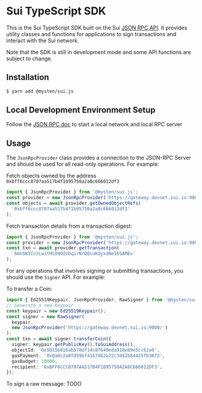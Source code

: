# Sui TypeScript SDK

This is the Sui TypeScript SDK built on the Sui [JSON RPC API](https://github.com/MystenLabs/sui/blob/main/doc/src/build/json-rpc.md). It provides utility classes and functions for applications to sign transactions and interact with the Sui network.

Note that the SDK is still in development mode and some API functions are subject to change.

## Installation

```bash
$ yarn add @mysten/sui.js
```

## Local Development Environment Setup

Follow the [JSON RPC doc](https://github.com/MystenLabs/sui/blob/main/doc/src/build/json-rpc.md) to start a local network and local RPC server

## Usage

The `JsonRpcProvider` class provides a connection to the JSON-RPC Server and should be used for all read-only operations. For example:

Fetch objects owned by the address `0xbff6ccc8707aa517b4f1b95750a2a8c666012df3`

```typescript
import { JsonRpcProvider } from '@mysten/sui.js';
const provider = new JsonRpcProvider('https://gateway.devnet.sui.io:9000/');
const objects = await provider.getOwnedObjectRefs(
  '0xbff6ccc8707aa517b4f1b95750a2a8c666012df3'
);
```

Fetch transaction details from a transaction digest:

```typescript
import { JsonRpcProvider } from '@mysten/sui.js';
const provider = new JsonRpcProvider('https://gateway.devnet.sui.io:9000/');
const txn = await provider.getTransaction(
  '6mn5W1CczLwitHCO9OIUbqirNrQ0cuKdyxaNe16SAME='
);
```

For any operations that involves signing or submitting transactions, you should use the `Signer` API. For example:

To transfer a Coin<SUI>:

```typescript
import { Ed25519Keypair, JsonRpcProvider, RawSigner } from '@mysten/sui.js';
// Generate a new Keypair
const keypair = new Ed25519Keypair();
const signer = new RawSigner(
  keypair,
  new JsonRpcProvider('https://gateway.devnet.sui.io:9000/')
);
const txn = await signer.transferCoin({
  signer: keypair.getPublicKey().toSuiAddress(),
  objectId: '0x5015b016ab570df14c87649eda918e09e5cc61e0',
  gasPayment: '0x0a8c2a0fd59bf41678b2e22c3dd2b84425fb3673',
  gasBudget: 10000,
  recipient: '0xBFF6CCC8707AA517B4F1B95750A2A8C666012DF3',
});
```

To sign a raw message:
TODO
